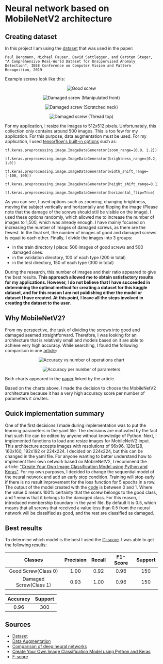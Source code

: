 # Neural network based on MobileNetV2 architecture #  

## Creating dataset ##
In this project I am using the [dataset](https://www.kaggle.com/datasets/thomasdubail/screwanomalies-detection) that was used in the paper:
```
Paul Bergmann, Michael Fauser, David Sattlegger, and Carsten Steger, "A Comprehensive Real-World Dataset for Unsupervised Anomaly Detection", IEEE Conference on Computer Vision and Pattern Recognition, 2019 
```
Example screws look like this:

<p align="center">
    <img alt="Good screw" src="https://github.com/Maokx1/qcsfs/blob/main/data/sample_screws/good/005.png">
</p>

<p align="center">
    <img alt="Damaged screw (Manipulated front)" src="https://github.com/Maokx1/qcsfs/blob/main/data/sample_screws/damaged/020_mf.png">
</p>

<p align="center">
    <img alt="Damaged screw (Scratched neck)" src="https://github.com/Maokx1/qcsfs/blob/main/data/sample_screws/damaged/020_sn.png">
</p>

<p align="center">
    <img alt="Damaged screw (Thread top)" src="https://github.com/Maokx1/qcsfs/blob/main/data/sample_screws/damaged/020_tt.png">
</p>

For my application, I resize the images to 512x512 pixels. Unfortunately, this collection only contains around 500 images. This is too few for my application. For this purpose, data augmentation must be used. For my application, I used [tensorflow's built-in options](https://www.tensorflow.org/api_docs/python/tf/keras/preprocessing/image/ImageDataGenerator) such as: 
```
tf.keras.preprocessing.image.ImageDataGenerator(zoom_range=[0.8, 1.2])

tf.keras.preprocessing.image.ImageDataGenerator(brightness_range=[0.2, 1.0])

tf.keras.preprocessing.image.ImageDataGenerator(width_shift_range=[-100, 100])

tf.keras.preprocessing.image.ImageDataGenerator(height_shift_range=0.1)

tf.keras.preprocessing.image.ImageDataGenerator(horizontal_flip=True)
```
As you can see, I used options such as zooming, changing brightness, moving the subject vertically and horizontally and flipping the image (Please note that the damage of the screws should still be visible on the image). I used these options randomly, which allowed me to increase the number of images to 1,500, which was already enough. I have mainly focused on increasing the number of images of damaged screws, as there are the fewest. In the final set, the number of images of good and damaged screws is equal to each other.
Finally, I divide the images into 3 groups: 
* in the train directory I place: 500 images of good screws and 500 damaged ones.
* in the validation directory, 100 of each type (200 in total)
* in the test directory, 150 of each type (300 in total)

During the research, this number of images and their ratio appeared to give the best results.
**This approach allowed me to obtain satisfactory results for my applications. However, I do not believe that I have succeeded in determining the optimal method for creating a dataset for this kaggle dataset, and for this reason I am not publishing either the model or dataset I have created. At this point, I leave all the steps involved in creating the dataset to the user.**

## Why MobileNetV2? ##

From my perspective, the task of dividing the screws into good and damaged seemed straightforward. Therefore, I was looking for an architecture that is relatively small and models based on it are able to achieve very high accuracy. While searching, I found the following comparison in one [article](https://culurciello.medium.com/analysis-of-deep-neural-networks-dcf398e71aae):

<p align="center">
    <img alt="Accuracy vs number of operations chart" src="https://github.com/Maokx1/qcsfs/blob/main/docs/imgs/nn_chart1.png">
</p>

<p align="center">
    <img alt="Accuracy per number of parameters" src="https://github.com/Maokx1/qcsfs/blob/main/docs/imgs/nn_chart2.png">
</p>

Both charts appeared in the [paper](https://arxiv.org/abs/1605.07678) linked by the article.

Based on the charts above, I made the decision to choose the MobileNetV2 architecture because it has a very high accuracy score per number of parameters it creates.

## Quick implementation summary ##

One of the first decisions I made during implementation was to put the learning parameters in the yaml file. The decisions are motivated by the fact that such file can be edited by anyone without knowledge of Python. Next, I implemented functions to load and resize images for MobileNetV2 input. This architecture accepts images with resolutions of 96x96, 128x128, 160x160, 192x192 or 224x224. I decided on 224x224, but this can be changed in the yaml file. For anyone wanting to better understand how to implement their own network based on MobileNetV2, I recommend the article: ["Create Your Own Image Classification Model using Python and Keras"](https://www.analyticsvidhya.com/blog/2020/10/create-image-classification-model-python-keras/). For my own purposes, I decided to change the sequential model of the neural network and add an early stop condition. Training will stop early if there is no result improvement for the loss function for 5 epochs in a row. The output of the model created with the [code](https://github.com/Maokx1/qcsfs/blob/main/src/qcsfs/neural_network/nn_training.py) is between 0 and 1. Where the value 0 means 100% certainty that the screw belongs to the good class, and 1 means that it belongs to the damaged class. For this reason, I introduced membership boundary in the yaml file. By default it is 0.5, which means that all screws that received a value less than 0.5 from the neural network will be classified as good, and the rest are classified as damaged. 

## Best results ##

To determine which model is the best I used the [f1-score](https://deepai.org/machine-learning-glossary-and-terms/f-score). I was able to get the following results:

Classes | Precision | Recall | F1-Score | Support
| :---:  | :---: | :---: | :---: | :---:|
Good Screw(Class 0) | 1.00 | 0.92 | 0.96 | 150
Damaged Screw(Class 1) | 0.93 | 1.00 | 0.96 | 150

Accuracy | Support
| :---:  | :---: 
0.96 | 300

## Sources ##

* [Dataset](https://www.kaggle.com/datasets/thomasdubail/screwanomalies-detection)
* [Data Augmentation](https://www.tensorflow.org/api_docs/python/tf/keras/preprocessing/image/ImageDataGenerator)
* [Comparison of deep neural networks](https://culurciello.medium.com/analysis-of-deep-neural-networks-dcf398e71aae)
* [Create Your Own Image Classification Model using Python and Keras](https://www.analyticsvidhya.com/blog/2020/10/create-image-classification-model-python-keras/)
* [F-score](https://deepai.org/machine-learning-glossary-and-terms/f-score)